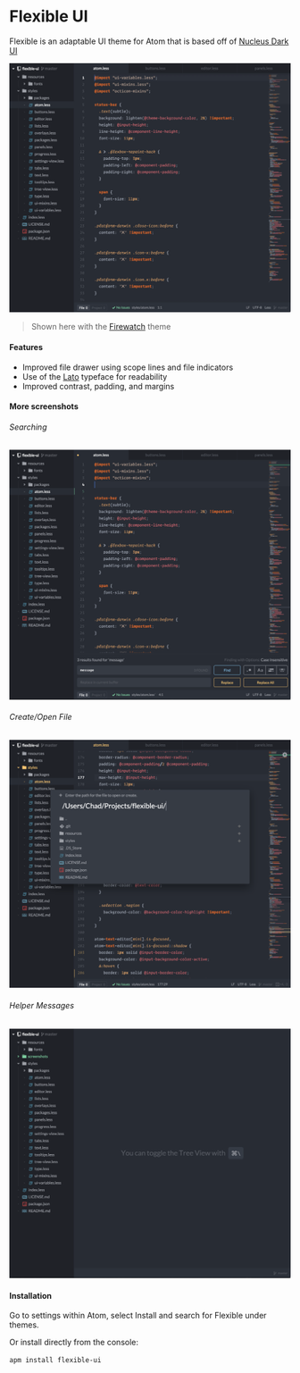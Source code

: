 # Flexible UI

Flexible is an adaptable UI theme for Atom that is based off of [Nucleus Dark UI](https://github.com/ignism/nucleus-dark-ui)

![Editing](https://raw.githubusercontent.com/cdonohue/flexible-ui/master/screenshots/editing.png)
> Shown here with the [Firewatch](https://atom.io/themes/firewatch-syntax) theme

#### Features
- Improved file drawer using scope lines and file indicators
- Use of the [Lato](https://www.google.com/fonts/specimen/Lato) typeface for readability
- Improved contrast, padding, and margins

#### More screenshots
###### Searching
![Search](https://raw.githubusercontent.com/cdonohue/flexible-ui/master/screenshots/searching.png) 
###### Create/Open File
![Modal](https://raw.githubusercontent.com/cdonohue/flexible-ui/master/screenshots/modal.png) 
###### Helper Messages
![Messages](https://raw.githubusercontent.com/cdonohue/flexible-ui/master/screenshots/helper-messages.png)

#### Installation
Go to settings within Atom, select Install and search for Flexible under themes.

Or install directly from the console:

`apm install flexible-ui`
